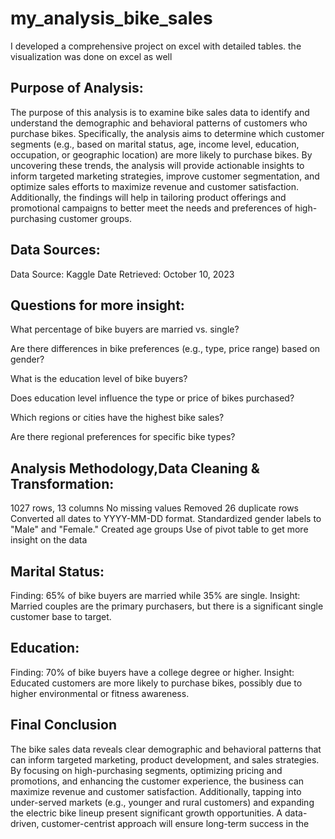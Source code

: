 # my_analysis_bike_sales

I developed a comprehensive project on excel with detailed tables. the visualization was done on excel as well

## Purpose of Analysis:

The purpose of this analysis is to examine bike sales data to identify and understand the demographic and behavioral patterns of customers who purchase bikes. Specifically, the analysis aims to determine which customer segments (e.g., based on marital status, age, income level, education, occupation, or geographic location) are more likely to purchase bikes. By uncovering these trends, the analysis will provide actionable insights to inform targeted marketing strategies, improve customer segmentation, and optimize sales efforts to maximize revenue and customer satisfaction. Additionally, the findings will help in tailoring product offerings and promotional campaigns to better meet the needs and preferences of high-purchasing customer groups.

## Data Sources:
Data Source: Kaggle
Date Retrieved: October 10, 2023

## Questions for more insight:
What percentage of bike buyers are married vs. single?

Are there differences in bike preferences (e.g., type, price range) based on gender?

What is the education level of bike buyers?

Does education level influence the type or price of bikes purchased?

Which regions or cities have the highest bike sales?

Are there regional preferences for specific bike types?

## Analysis Methodology,Data Cleaning & Transformation:
1027 rows, 13 columns 
No missing values
Removed 26 duplicate rows
Converted all dates to YYYY-MM-DD format.
Standardized gender labels to "Male" and "Female."
Created age groups
Use of pivot table to get more insight on the data 

## Marital Status:
Finding: 65% of bike buyers are married while 35% are single.
Insight: Married couples are the primary purchasers, but there is a significant single customer base to target.

## Education:
Finding: 70% of bike buyers have a college degree or higher.
Insight: Educated customers are more likely to purchase bikes, possibly due to higher environmental or fitness awareness.

## Final Conclusion
The bike sales data reveals clear demographic and behavioral patterns that can inform targeted marketing, product development, and sales strategies. By focusing on high-purchasing segments, optimizing pricing and promotions, and enhancing the customer experience, the business can maximize revenue and customer satisfaction. Additionally, tapping into under-served markets (e.g., younger and rural customers) and expanding the electric bike lineup present significant growth opportunities. A data-driven, customer-centrist approach will ensure long-term success in the 
